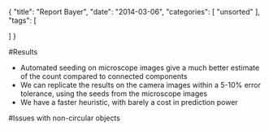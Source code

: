 {
  "title": "Report Bayer",
  "date": "2014-03-06",
  "categories": [
    "unsorted"
  ],
  "tags": [
    
  ]
}

#Results
- Automated seeding on microscope images give a much better estimate of the count compared to
  connected components
- We can replicate the results on the camera images within a 5-10% error tolerance, using the
  seeds from the microscope images
- We have a faster heuristic, with barely a cost in prediction power

#Issues with non-circular objects



